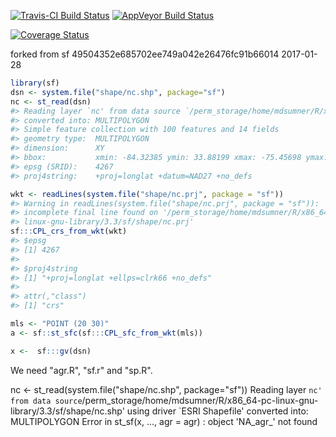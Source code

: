 
<!-- README.md is generated from README.Rmd. Please edit that file -->
[![Travis-CI Build Status](https://travis-ci.org/mdsumner/gv.svg?branch=master)](https://travis-ci.org/mdsumner/gv) [![AppVeyor Build Status](https://ci.appveyor.com/api/projects/status/github/mdsumner/gv?branch=master&svg=true)](https://ci.appveyor.com/project/mdsumner/gv)

[![Coverage Status](https://img.shields.io/codecov/c/github/mdsumner/gv/master.svg)](https://codecov.io/github/mdsumner/gv?branch=master)

forked from sf 49504352e685702ee749a042e26476fc91b66014 2017-01-28

``` r
library(sf)
dsn <- system.file("shape/nc.shp", package="sf")
nc <- st_read(dsn)
#> Reading layer `nc' from data source `/perm_storage/home/mdsumner/R/x86_64-pc-linux-gnu-library/3.3/sf/shape/nc.shp' using driver `ESRI Shapefile'
#> converted into: MULTIPOLYGON
#> Simple feature collection with 100 features and 14 fields
#> geometry type:  MULTIPOLYGON
#> dimension:      XY
#> bbox:           xmin: -84.32385 ymin: 33.88199 xmax: -75.45698 ymax: 36.58965
#> epsg (SRID):    4267
#> proj4string:    +proj=longlat +datum=NAD27 +no_defs

wkt <- readLines(system.file("shape/nc.prj", package = "sf"))
#> Warning in readLines(system.file("shape/nc.prj", package = "sf")):
#> incomplete final line found on '/perm_storage/home/mdsumner/R/x86_64-pc-
#> linux-gnu-library/3.3/sf/shape/nc.prj'
sf:::CPL_crs_from_wkt(wkt)
#> $epsg
#> [1] 4267
#> 
#> $proj4string
#> [1] "+proj=longlat +ellps=clrk66 +no_defs"
#> 
#> attr(,"class")
#> [1] "crs"

mls <- "POINT (20 30)"
a <- sf::st_sfc(sf:::CPL_sfc_from_wkt(mls))

x <-  sf:::gv(dsn)
```

We need "agr.R", "sf.r" and "sp.R".

nc &lt;- st\_read(system.file("shape/nc.shp", package="sf")) Reading layer `nc' from data source`/perm\_storage/home/mdsumner/R/x86\_64-pc-linux-gnu-library/3.3/sf/shape/nc.shp' using driver \`ESRI Shapefile' converted into: MULTIPOLYGON Error in st\_sf(x, ..., agr = agr) : object 'NA\_agr\_' not found
